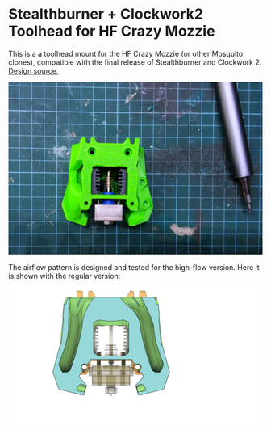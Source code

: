 # Stealthburner + Clockwork2 Toolhead for HF Crazy Mozzie

This is a a toolhead mount for the HF Crazy Mozzie (or other Mosquito clones), compatible with the final release of Stealthburner and Clockwork 2. [Design source.](https://a360.co/3CtpGPo)

![Photo](images/pic.jpg)


The airflow pattern is designed and tested for the high-flow version. Here it is shown with the regular version:
![View Through](images/render.png)


